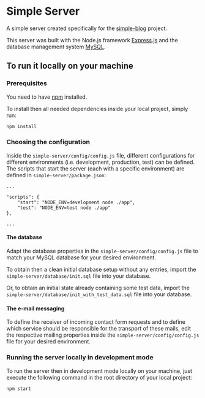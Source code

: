 # Simple Server

A simple server created specifically for the [simple-blog](https://github.com/amaschell/simple-server) project.

This server was built with the Node.js framework [Express.js](https://expressjs.com/) and the database management
system [MySQL](https://www.mysql.com/).




## To run it locally on your machine

### Prerequisites

You need to have [npm](https://www.npmjs.com/) installed.

To install then all needed dependencies inside your local project, simply run:

```sh
npm install
```

### Choosing the configuration 

Inside the `simple-server/config/config.js` file, different configurations for different environments (i.e. development,
production, test) can be defined. The scripts that start the server (each with a specific environment) are defined
in `simple-server/package.json`:

```
...

"scripts": {
    "start": "NODE_ENV=development node ./app",
    "test": "NODE_ENV=test node ./app"
},

...
```
 
#### The database

Adapt the database properties in the `simple-server/config/config.js` file to match your MySQL database for your 
desired environment.

To obtain then a clean initial database setup without any entries, import the `simple-server/database/init.sql` file 
into your database.

Or, to obtain an initial state already containing some test data, import the 
`simple-server/database/init_with_test_data.sql` file into your database.


#### The e-mail messaging

To define the receiver of incoming contact form requests and to define which service should be responsible for the 
transport of these mails, edit the respective mailing properties inside the `simple-server/config/config.js` file 
for your desired environment.


### Running the server locally in development mode

To run the server then in development mode locally on your machine, just execute the following command in the root 
directory of your local project:

```sh
npm start
```




